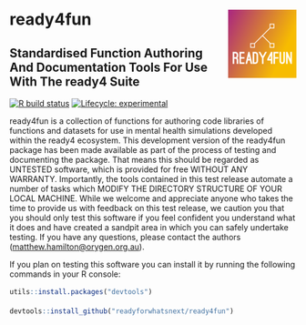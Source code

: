 # ready4fun <img src="man/figures/fav120.png" align="right" />

## Standardised Function Authoring And Documentation Tools For Use With The ready4 Suite

<!-- badges: start -->
[![R build status](https://github.com/readyforwhatsnext/ready4fun/workflows/R-CMD-check/badge.svg)](https://github.com/readyforwhatsnext/ready4fun/actions)
[![Lifecycle: experimental](https://img.shields.io/badge/lifecycle-experimental-orange.svg)](https://www.tidyverse.org/lifecycle/#experimental)
<!-- badges: end -->

ready4fun is a collection of functions for
authoring code libraries of functions and datasets for use in mental
health simulations developed within the ready4 ecosystem.  This
development version of the ready4fun package has been made available
as part of the process of testing and documenting the package. That
means this should be regarded as UNTESTED software, which is provided
for free WITHOUT ANY WARRANTY. Importantly, the tools contained in
this test release automate a number of tasks which MODIFY THE
DIRECTORY STRUCTURE OF YOUR LOCAL MACHINE.  While we welcome and
appreciate anyone who takes the time to provide us with feedback on
this test release, we caution you that you should only test this
software if you feel confident you understand what it does and have
created a sandpit area in which you can safely undertake testing. If
you have any questions, please contact the authors
(matthew.hamilton@orygen.org.au).

If you plan on testing this software you can install it by running the following commands in your R console:

```r
utils::install.packages("devtools")

devtools::install_github("readyforwhatsnext/ready4fun")

```
